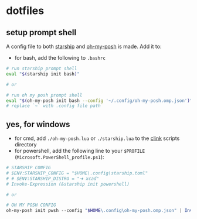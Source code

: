 # dotfiles

## setup prompt shell

A config file to both [starship](https://starship.rs/installing) and [oh-my-posh](https://ohmyposh.dev/docs/) is made. Add it to:

- for bash, add the following to `.bashrc`

```bash
# run starship prompt shell
eval "$(starship init bash)"

# or

# run oh my posh prompt shell
eval "$(oh-my-posh init bash --config '~/.config/oh-my-posh.omp.json')"
# replace `~` with .config file path
```

## yes, for windows

- for cmd, add `./oh-my-posh.lua` or `./starship.lua` to the [clink](https://chrisant996.github.io/clink/clink.html) scripts directory
- for powershell, add the following line to your `$PROFILE` (`Microsoft.PowerShell_profile.ps1`):

```powershell
# STARSHIP CONFIG
# $ENV:STARSHIP_CONFIG = "$HOME\.config\starship.toml"
# # $ENV:STARSHIP_DISTRO = "➜ xcad"
# Invoke-Expression (&starship init powershell)

# or

# OH MY POSH CONFIG
oh-my-posh init pwsh --config "$HOME\.config\oh-my-posh.omp.json" | Invoke-Expression
```

